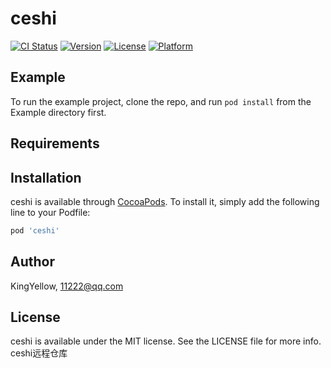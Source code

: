 # ceshi

[![CI Status](https://img.shields.io/travis/KingYellow/ceshi.svg?style=flat)](https://travis-ci.org/KingYellow/ceshi)
[![Version](https://img.shields.io/cocoapods/v/ceshi.svg?style=flat)](https://cocoapods.org/pods/ceshi)
[![License](https://img.shields.io/cocoapods/l/ceshi.svg?style=flat)](https://cocoapods.org/pods/ceshi)
[![Platform](https://img.shields.io/cocoapods/p/ceshi.svg?style=flat)](https://cocoapods.org/pods/ceshi)

## Example

To run the example project, clone the repo, and run `pod install` from the Example directory first.

## Requirements

## Installation

ceshi is available through [CocoaPods](https://cocoapods.org). To install
it, simply add the following line to your Podfile:

```ruby
pod 'ceshi'
```

## Author

KingYellow, 11222@qq.com

## License

ceshi is available under the MIT license. See the LICENSE file for more info.
ceshi远程仓库

